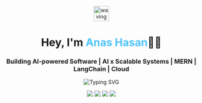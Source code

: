 <p align="center">
  <img src="https://media.giphy.com/media/hvRJCLFzcasrR4ia7z/giphy.gif" width="40px" alt="waving hand" />
</p>

<h1 align="center" style="font-weight:bold;">Hey, I'm <span style="color:#4FC3F7;">Anas Hasan</span>👨‍💻</h1>
<h3 align="center">Building AI-powered Software | AI x Scalable Systems | MERN | LangChain | Cloud</h3>

<p align="center">
  <img src="https://readme-typing-svg.demolab.com?font=Fira+Code&size=20&duration=3000&pause=1000&center=true&vCenter=true&width=700&lines=Machine+Learning+%7C+LangChain+%7C+LLMs+%7C+Backend+Engineering;Generative+AI+%7C+RAG+%7C+MERN+Stack+%7C+Azure+DS+Certified;Building+Smart%2C+Scalable+%26+AI-Driven+Applications" alt="Typing SVG" />
</p>

<p align="center">
  <a href="https://www.linkedin.com/in/anas-hasan-a5546524b/"><img src="https://img.shields.io/badge/LinkedIn-0077B5.svg?&style=for-the-badge&logo=linkedin&logoColor=white&style="border-radius: 50%" /></a>
  <a href="https://leetcode.com/u/AnasHasan786/"><img src="https://img.shields.io/badge/LeetCode-FFA116?style=for-the-badge&logo=leetcode&logoColor=black&style="border-radius: 50%" /></a>
  <a href="mailto:anas.hassan9417@gmail.com"><img src="https://img.shields.io/badge/Email-D14836?style=for-the-badge&logo=gmail&logoColor=white&style="border-radius: 50%" /></a>
  <a href="https://medium.com/@anas.hassan9417"><img src="https://img.shields.io/badge/Medium-12100E?style=for-the-badge&logo=medium&logoColor=white&style="border-radius: 50%" /></a>
</p>

